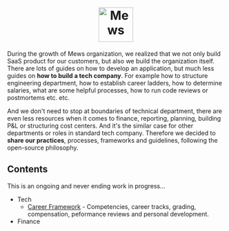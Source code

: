 <h1 align="center">
    <a href="https://mews.com">
        <img alt="Mews" height="80px" src="https://user-images.githubusercontent.com/435787/129971779-2c64348e-05a3-49d0-b026-91913ffd68dc.png">
    </a>
</h1>

During the growth of Mews organization, we realized that we not only build SaaS product for our customers, but also we build the organization itself. There are lots of guides on how to develop an application, but much less guides on **how to build a tech company**. For example how to structure engineering department, how to establish career ladders, how to determine salaries, what are some helpful processes, how to run code reviews or postmortems etc. etc.

And we don't need to stop at boundaries of technical department, there are even less resources when it comes to finance, reporting, planning, building P&L or structuring cost centers. And it's the similar case for other departments or roles in standard tech company. Therefore we decided to **share our practices**, processes, frameworks and guidelines, following the open-source philosophy.

## Contents

This is an ongoing and never ending work in progress...

- Tech
  - [Career Framework](tech/career-framework/readme.md) - Competencies, career tracks, grading, compensation, peformance reviews and personal development.
- Finance
